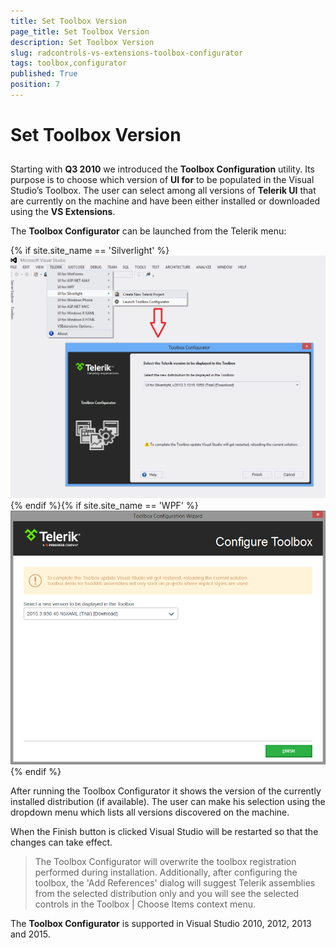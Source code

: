 ```yaml
---
title: Set Toolbox Version
page_title: Set Toolbox Version
description: Set Toolbox Version
slug: radcontrols-vs-extensions-toolbox-configurator
tags: toolbox,configurator
published: True
position: 7
---
```


# Set Toolbox Version



## 

Starting with __Q3 2010__ we introduced the __Toolbox Configuration__ utility. Its purpose is to choose which version of __UI for__ to be populated in the Visual Studio’s Toolbox. The user can select among all versions of __Telerik UI__ that are currently on the machine and have been either installed or downloaded using the __VS Extensions__.

The __Toolbox Configurator__ can be launched from the Telerik menu:

{% if site.site_name == 'Silverlight' %}![VSExtentions SL Toolbox Configurator](images/VSExtentions_SL_ToolboxConfigurator.png){% endif %}{% if site.site_name == 'WPF' %}![VSExtentions WPF Toolbox Configurator](images/VSExtentions_WPF_ToolboxConfigurator.png){% endif %}

After running the Toolbox Configurator it shows the version of the currently installed distribution (if available). The user can make his selection using the dropdown menu which lists all versions discovered on the machine. 

When the Finish button is clicked Visual Studio will be restarted so that the changes can take effect.

>The Toolbox Configurator will overwrite the toolbox registration performed during installation. Additionally, after configuring the toolbox, the 'Add References' dialog will suggest Telerik assemblies from the selected distribution only and you will see the selected controls in the Toolbox | Choose Items context menu.
        

The __Toolbox Configurator__ is supported in Visual Studio 2010, 2012, 2013 and 2015.

